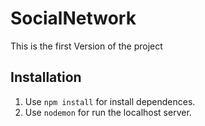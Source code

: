 # SocialNetwork
This is the first Version of the project
## Installation
1. Use `npm install` for install dependences.
2. Use `nodemon` for run the localhost server.

